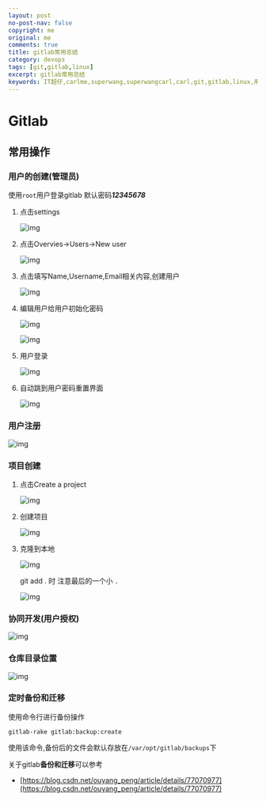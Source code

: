 ```yaml
---
layout: post
no-post-nav: false 
copyright: me
original: me
comments: true
title: gitlab常用总结
category: devops
tags: [git,gitlab,linux]
excerpt: gitlab常用总结
keywords: IT超仔,carlme,superwang,superwangcarl,carl,git,gitlab,linux,用户,devops,卡尔米,utils
---
```


# Gitlab

## 常用操作

### 用户的创建(管理员)

使用`root`用户登录gitlab 默认密码***12345678***

1. 点击settings

   ![img]({{site.cdn}}assets/images/blog/2019/SuperWang_2019-04-04_165026_007.png)

2. 点击Overvies->Users->New user

   ![img]({{site.cdn}}assets/images/blog/2019/SuperWang_2019-04-04_165231_008.png)

3. 点击填写Name,Username,Email相关内容,创建用户

   ![img]({{site.cdn}}assets/images/blog/2019/SuperWang_2019-04-04_170213_010.png)

4. 编辑用户给用户初始化密码

   ![img]({{site.cdn}}assets/images/blog/2019/SuperWang_2019-04-04_170548_011.png)

   ![img]({{site.cdn}}assets/images/blog/2019/SuperWang_2019-04-04_170725_012.png)

5. 用户登录

   ![img]({{site.cdn}}assets/images/blog/2019/SuperWang_2019-04-04_170800_013.png)

6. 自动跳到用户密码重置界面

   ![img]({{site.cdn}}assets/images/blog/2019/SuperWang_2019-04-04_170922_014.png)


### 用户注册

![img]({{site.cdn}}assets/images/blog/2019/20190408190011.png)

### 项目创建

1. 点击Create a project

   ![img]({{site.cdn}}assets/images/blog/2019/20190408190217.png)

2. 创建项目

   ![img]({{site.cdn}}assets/images/blog/2019/20190408190402.png)

3. 克隆到本地

   ![img]({{site.cdn}}assets/images/blog/2019/20190408190809.png)

   git add . 时 注意最后的一个小 `.`

   ![img]({{site.cdn}}assets/images/blog/2019/20190408191308.png)

### 协同开发(用户授权)

![img]({{site.cdn}}assets/images/blog/2019/20190408191529.png)

### 仓库目录位置

![img]({{site.cdn}}assets/images/blog/2019/SuperWang_2019-04-04_164347_006.png)

### 定时备份和迁移

使用命令行进行备份操作

```shell
gitlab-rake gitlab:backup:create
```

使用该命令,备份后的文件会默认存放在`/var/opt/gitlab/backups`下

关于gitlab**备份和迁移**可以参考

- [https://blog.csdn.net/ouyang_peng/article/details/77070977](https://blog.csdn.net/ouyang_peng/article/details/77070977)